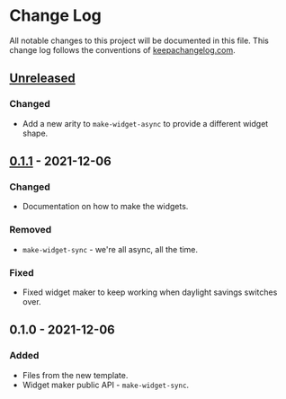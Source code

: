 # Change Log
All notable changes to this project will be documented in this file. This change log follows the conventions of [keepachangelog.com](http://keepachangelog.com/).

## [Unreleased]
### Changed
- Add a new arity to `make-widget-async` to provide a different widget shape.

## [0.1.1] - 2021-12-06
### Changed
- Documentation on how to make the widgets.

### Removed
- `make-widget-sync` - we're all async, all the time.

### Fixed
- Fixed widget maker to keep working when daylight savings switches over.

## 0.1.0 - 2021-12-06
### Added
- Files from the new template.
- Widget maker public API - `make-widget-sync`.

[Unreleased]: https://github.com/your-name/day6/compare/0.1.1...HEAD
[0.1.1]: https://github.com/your-name/day6/compare/0.1.0...0.1.1
